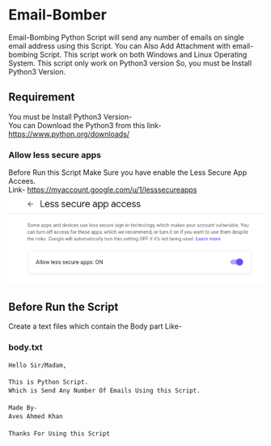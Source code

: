 # Email-Bomber
Email-Bombing Python Script will send any number of emails on single email address using this Script. You can Also Add Attachment with email-bombing Script. This script work on both Windows and Linux Operating System. This script only work on Python3 version So, you must be Install Python3 Version.

## Requirement
You must be Install Python3 Version-<br/>
You can Download the Python3 from this link-
https://www.python.org/downloads/

### Allow less secure apps
Before Run this Script Make Sure you have enable the Less Secure App Accees.<br/>
Link- https://myaccount.google.com/u/1/lesssecureapps
![alt text](https://github.com/av3sk77/Bulk-Email-Sender/blob/master/less-secure-app.png?raw=true)

## Before Run the Script
Create a text files which contain the Body part Like-

### body.txt
```bash
Hello Sir/Madam,

This is Python Script.
Which is Send Any Number Of Emails Using this Script.

Made By-
Aves Ahmed Khan

Thanks For Using this Script
```
